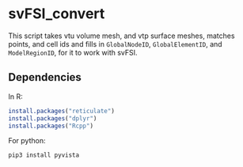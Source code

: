 # svFSI_convert
This script takes vtu volume mesh, and vtp surface meshes, matches points, and cell ids and fills in `GlobalNodeID`, `GlobalElementID`, and `ModelRegionID`, for it to work with svFSI.

## Dependencies
In R:
```R
install.packages("reticulate")
install.packages("dplyr")
install.packages("Rcpp")
```

For python:
```shell
pip3 install pyvista
```
